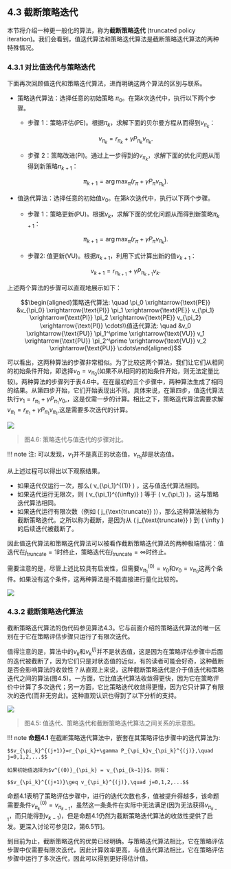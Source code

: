 ## 4.3 截断策略迭代

本节将介绍一种更一般化的算法，称为**截断策略迭代** (truncated policy iteration)。我们会看到，值迭代算法和策略迭代算法是截断策略迭代算法的两种特殊情况。

### 4.3.1 对比值迭代与策略迭代

下面再次回顾值迭代和策略迭代算法，进而明确这两个算法的区别与联系。


- 策略迭代算法：选择任意的初始策略 $\pi_0$。在第$k$次迭代中，执行以下两个步骤。
    - 步骤 1：策略评估(PE)。根据$\pi_k$，求解下面的贝尔曼方程从而得到$v_{\pi_k}$：
  
        $$v_{\pi_k}=r_{\pi_k}+\gamma P_{\pi_k}v_{\pi_k}.$$

    - 步骤 2：策略改进(PI)。通过上一步得到的$v_{\pi_k}$，求解下面的优化问题从而得到新策略$\pi_{k+1}$：
  
        $$\pi_{k+1}=\arg\max_\pi(r_\pi+\gamma P_\pi v_{\pi_k}).$$

- 值迭代算法：选择任意的初始值$v_0$。在第$k$次迭代中，执行以下两个步骤。
    - 步骤 1：策略更新(PU)。根据$v_k$，求解下面的优化问题从而得到新策略$\pi_{k+1}$：
  
        $$\pi_{k+1}=\arg\max_\pi(r_\pi+\gamma P_\pi v_{\pi_k}).$$

    - 步骤2: 值更新(VU)。根据$\pi_{k+1}$，利用下式计算出新的值$v_{k+1}$：
  
        $$v_{k+1}=r_{\pi_{k+1}}+\gamma P_{\pi_{k+1}}v_{k}.$$

上述两个算法的步骤可以直观地展示如下：

$$\begin{aligned}策略迭代算法: \quad \pi_0 \xrightarrow{\text{PE}} &v_{\pi_0} \xrightarrow{\text{PI}} \pi_1 \xrightarrow{\text{PE}} v_{\pi_1} \xrightarrow{\text{PI}} \pi_2 \xrightarrow{\text{PE}} v_{\pi_2} \xrightarrow{\text{PI}} \cdots\\值迭代算法: \quad &v_0 \xrightarrow{\text{PU}} \pi_1^\prime \xrightarrow{\text{VU}} v_1 \xrightarrow{\text{PU}} \pi_2^\prime \xrightarrow{\text{VU}} v_2 \xrightarrow{\text{PU}} \cdots\end{aligned}$$

可以看出，这两种算法的步骤非常相似。为了比较这两个算法，我们让它们从相同的初始条件开始，即选择$v_0 = v_{\pi_0}$(如果不从相同的初始条件开始，则无法定量比较)。两种算法的步骤列于表$4.6$中。在在最初的三个步骤中，两种算法生成了相同的结果。从第四步开始，它们开始表现出不同。具体来说，在第四步，值迭代算法执行$v_1=r_{\pi_1}+\gamma P_{\pi_1}v_0,$，这是仅需一步的计算。相比之下，策略迭代算法需要求解$v_{\pi_{1}}=r_{\pi_{1}}+\gamma P_{\pi_{1}}v_{\pi_{1}},$这是需要多次迭代的计算。

 ![](../img/04/13.png)

 > 图$4.6$: 策略迭代与值迭代的步骤对比。

!!! note
    注: 可以发现，$v_1$并不是真正的状态值，$v_{\pi_1}$却是状态值。

从上述过程可以得出以下观察结果。

- 如果迭代仅运行一次，那么\( v_{\pi_1}^{(1)} \) ，这与值迭代算法相同。
- 如果迭代运行无限次，则 \( v_{\pi_1}^{(\infty)} \) 等于 \( v_{\pi_1} \)，这与策略迭代算法相同。
- 如果迭代运行有限次数（例如 \( j_{\text{truncate}} \)），那么这种算法被称为截断策略迭代。之所以称为截断，是因为从 \( j_{\text{truncate}} \) 到 \( \infty \) 的后续迭代被截断了。

因此值迭代算法和策略迭代算法可以被看作截断策略迭代算法的两种极端情况：值迭代在$j_{\text{truncate}}=1$时终止，策略迭代在$j_{\text{truncate}}=\infty$时终止。

需要注意的是，尽管上述比较具有启发性，但需要$v_{\pi_1}^{(0)} =v_0$和$v_0 = v_{\pi_0}$这两个条件。如果没有这个条件，这两种算法是不能直接进行量化比较的。

![](../img/04/14.png)

### 4.3.2 截断策略迭代算法

截断策略迭代算法的伪代码参见算法$4.3$。它与前面介绍的策略迭代算法的唯一区别在于它在策略评估步骤只运行了有限次迭代。

值得注意的是，算法中的$v_k$和$v^{(j)}_k$并不是状态值，这是因为在策略评估步骤中后面的迭代被截断了，因为它们只是对状态值的近似，有的读者可能会好奇，这种截断是否会影响算法的收敛性？从直观上来说，这种截断策略迭代是介于值迭代和策略迭代之间的算法(图$4.5$)。一方面，它比值迭代算法收敛得更快，因为它在策略评价中计算了多次迭代；另一方面，它比策略迭代收敛得更慢，因为它只计算了有限次的迭代(而非无穷此)。这种直观认识也得到了以下分析的支持。

 ![](../img/04/10.png)
 > 图$4.5$: 值迭代、策略迭代和截断策略迭代算法之间关系的示意图。

!!! note
    **命题4.1** 在截断策略迭代算法中，嵌套在其策略评估步骤中的迭代算法为: 

    $$v_{\pi_k}^{(j+1)}=r_{\pi_k}+\gamma P_{\pi_k}v_{\pi_k}^{(j)},\quad j=0,1,2,...$$

    如果初始值选择为$v^{(0)}_{\pi_k} = v_{\pi_{k−1}}$，则有：

    $$v_{\pi_k}^{(j+1)}\geq v_{\pi_k}^{(j)},\quad j=0,1,2,...$$

命题$4.1$表明了策略评估步骤中，进行的迭代次数也多，值被提升得越多，该命题需要条件$v_{\pi_{k}}^{(0)}=v_{\pi_{k-1}}$，虽然这一条条件在实际中无法满足(因为无法获得$v_{\pi_{k−1}}$，而只能得到$v_{k−1}$)，但是命题$4.1$仍然为截断策略迭代算法的收敛性提供了启发。更深入讨论可参见[2，第6.5节]。

到目前为止，截断策略迭代的优势已经明确。与策略迭代算法相比，它在策略评估步骤中仅需要有限次迭代，因此计算效率更高，与值迭代算法相比，它在策略评估步骤中运行了多次迭代，因此可以得到更好得估计值。

